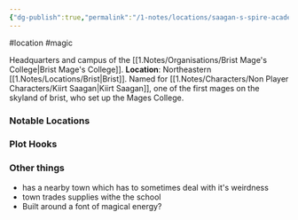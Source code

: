 ```yaml
---
{"dg-publish":true,"permalink":"/1-notes/locations/saagan-s-spire-academy/"}
---
```


#location #magic

Headquarters and campus of the [[1.Notes/Organisations/Brist Mage's College\|Brist Mage's College]].
**Location**: Northeastern [[1.Notes/Locations/Brist\|Brist]].
Named for [[1.Notes/Characters/Non Player Characters/Kiirt Saagan\|Kiirt Saagan]], one of the first mages on the skyland of brist, who set up the Mages College.

### Notable Locations 

### Plot Hooks


### Other things
- has a nearby town which has to sometimes deal with it's weirdness
- town trades supplies withe the school
- Built around a font of magical energy?
